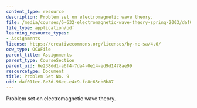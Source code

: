 ```yaml
---
content_type: resource
description: Problem set on electromagnetic wave theory.
file: /media/courses/6-632-electromagnetic-wave-theory-spring-2003/daf011ec8e3d96eee4c9fc8c65cb6b87_ps9.pdf
file_type: application/pdf
learning_resource_types:
- Assignments
license: https://creativecommons.org/licenses/by-nc-sa/4.0/
ocw_type: OCWFile
parent_title: Assignments
parent_type: CourseSection
parent_uid: 6e238dd1-a6f4-7da4-0e14-ed9d1478ae99
resourcetype: Document
title: Problem Set No. 9
uid: daf011ec-8e3d-96ee-e4c9-fc8c65cb6b87
---
```

Problem set on electromagnetic wave theory.